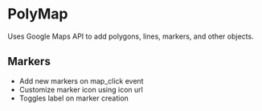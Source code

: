 # PolyMap
Uses Google Maps API to add polygons, lines, markers, and other objects.

## Markers
- Add new markers on map_click event
- Customize marker icon using icon url
- Toggles label on marker creation
